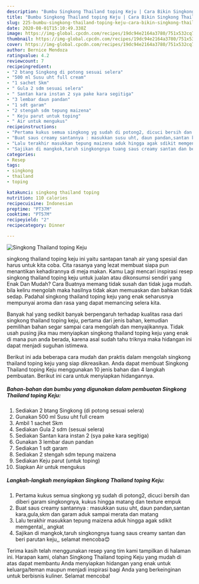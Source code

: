 ```yaml
---
description: "Bumbu Singkong Thailand toping Keju | Cara Bikin Singkong Thailand toping Keju Yang Enak Dan Lezat"
title: "Bumbu Singkong Thailand toping Keju | Cara Bikin Singkong Thailand toping Keju Yang Enak Dan Lezat"
slug: 225-bumbu-singkong-thailand-toping-keju-cara-bikin-singkong-thailand-toping-keju-yang-enak-dan-lezat
date: 2020-08-01T15:10:49.338Z
image: https://img-global.cpcdn.com/recipes/19dc94e2164a3780/751x532cq70/singkong-thailand-toping-keju-foto-resep-utama.jpg
thumbnail: https://img-global.cpcdn.com/recipes/19dc94e2164a3780/751x532cq70/singkong-thailand-toping-keju-foto-resep-utama.jpg
cover: https://img-global.cpcdn.com/recipes/19dc94e2164a3780/751x532cq70/singkong-thailand-toping-keju-foto-resep-utama.jpg
author: Bernice Mendoza
ratingvalue: 4.2
reviewcount: 7
recipeingredient:
- "2 btang Singkong di potong sesuai selera"
- "500 ml Susu uht full cream"
- "1 sachet Skm"
- " Gula 2 sdm sesuai selera"
- " Santan kara instan 2 sya pake kara segitiga"
- "3 lembar daun pandan"
- "1 sdt garam"
- "2 stengah sdm tepung maizena"
- " Keju parut untuk toping"
- " Air untuk mengukus"
recipeinstructions:
- "Pertama kukus semua singkong yg sudah di potong2, dicuci bersih dan diberi garam singkongnya, kukus hingga matang dan texture empuk"
- "Buat saus creamy santannya : masukkan susu uht, daun pandan,santan kara,gula,skm dan garam aduk sampai merata dan matang"
- "Lalu terakhir masukkan tepung maizena aduk hingga agak sdikit memgental,, angkat"
- "Sajikan di mangkok,taruh singkongnya tuang saus creamy santan dan beri parutan keju,, selamat mencoba😊"
categories:
- Resep
tags:
- singkong
- thailand
- toping

katakunci: singkong thailand toping 
nutrition: 110 calories
recipecuisine: Indonesian
preptime: "PT37M"
cooktime: "PT57M"
recipeyield: "2"
recipecategory: Dinner

---
```



![Singkong Thailand toping Keju](https://img-global.cpcdn.com/recipes/19dc94e2164a3780/751x532cq70/singkong-thailand-toping-keju-foto-resep-utama.jpg)


singkong thailand toping keju ini yaitu santapan tanah air yang spesial dan harus untuk kita coba. Cita rasanya yang lezat membuat siapa pun menantikan kehadirannya di meja makan.
Kamu Lagi mencari inspirasi resep singkong thailand toping keju untuk jualan atau dikonsumsi sendiri yang Enak Dan Mudah? Cara Buatnya memang tidak susah dan tidak juga mudah. bila keliru mengolah maka hasilnya tidak akan memuaskan dan bahkan tidak sedap. Padahal singkong thailand toping keju yang enak seharusnya mempunyai aroma dan rasa yang dapat memancing selera kita.



Banyak hal yang sedikit banyak berpengaruh terhadap kualitas rasa dari singkong thailand toping keju, pertama dari jenis bahan, kemudian pemilihan bahan segar sampai cara mengolah dan menyajikannya. Tidak usah pusing jika mau menyiapkan singkong thailand toping keju yang enak di mana pun anda berada, karena asal sudah tahu triknya maka hidangan ini dapat menjadi suguhan istimewa.


Berikut ini ada beberapa cara mudah dan praktis dalam mengolah singkong thailand toping keju yang siap dikreasikan. Anda dapat membuat Singkong Thailand toping Keju menggunakan 10 jenis bahan dan 4 langkah pembuatan. Berikut ini cara untuk menyiapkan hidangannya.

<!--inarticleads1-->

##### Bahan-bahan dan bumbu yang digunakan dalam pembuatan Singkong Thailand toping Keju:

1. Sediakan 2 btang Singkong (di potong sesuai selera)
1. Gunakan 500 ml Susu uht full cream
1. Ambil 1 sachet Skm
1. Sediakan  Gula 2 sdm (sesuai selera)
1. Sediakan  Santan kara instan 2 (sya pake kara segitiga)
1. Gunakan 3 lembar daun pandan
1. Sediakan 1 sdt garam
1. Sediakan 2 stengah sdm tepung maizena
1. Sediakan  Keju parut (untuk toping)
1. Siapkan  Air untuk mengukus




<!--inarticleads2-->

##### Langkah-langkah menyiapkan Singkong Thailand toping Keju:

1. Pertama kukus semua singkong yg sudah di potong2, dicuci bersih dan diberi garam singkongnya, kukus hingga matang dan texture empuk
1. Buat saus creamy santannya : masukkan susu uht, daun pandan,santan kara,gula,skm dan garam aduk sampai merata dan matang
1. Lalu terakhir masukkan tepung maizena aduk hingga agak sdikit memgental,, angkat
1. Sajikan di mangkok,taruh singkongnya tuang saus creamy santan dan beri parutan keju,, selamat mencoba😊




Terima kasih telah menggunakan resep yang tim kami tampilkan di halaman ini. Harapan kami, olahan Singkong Thailand toping Keju yang mudah di atas dapat membantu Anda menyiapkan hidangan yang enak untuk keluarga/teman maupun menjadi inspirasi bagi Anda yang berkeinginan untuk berbisnis kuliner. Selamat mencoba!
